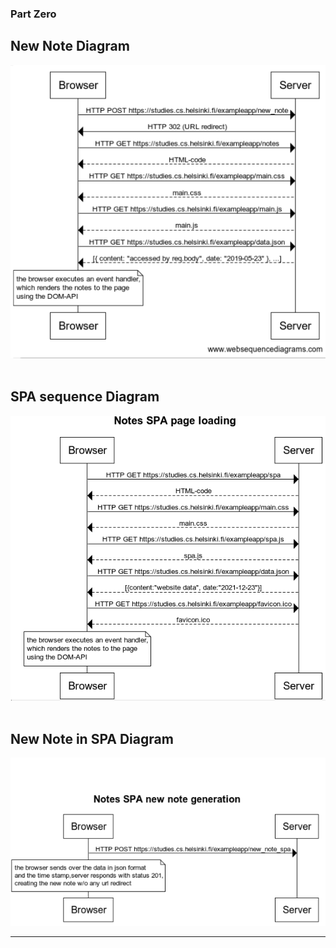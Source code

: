 ### Part Zero

## New Note Diagram

<img src="ex0-4-seq-diag.png" alt="sequence diagram for a new note request">
<br/><br/>

## SPA sequence Diagram

<img src="ex0-5-seq-diag.png" alt="sequence diagram for a new note request">
<br/><br/>

## New Note in SPA Diagram
<img src="ex0-6-seq-diag.png" alt="sequence diagram for a new note request">

<hr/>